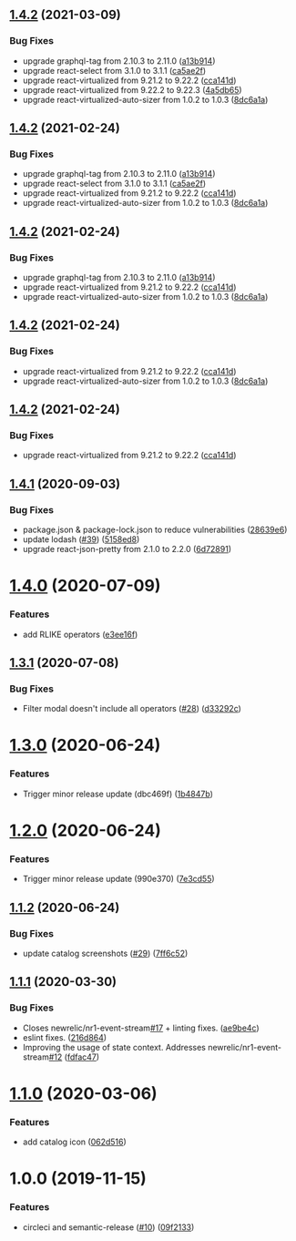 ## [1.4.2](https://github.com/newrelic/nr1-event-stream/compare/v1.4.1...v1.4.2) (2021-03-09)


### Bug Fixes

* upgrade graphql-tag from 2.10.3 to 2.11.0 ([a13b914](https://github.com/newrelic/nr1-event-stream/commit/a13b914ebab0afbc156d0593f46913ad3da1e486))
* upgrade react-select from 3.1.0 to 3.1.1 ([ca5ae2f](https://github.com/newrelic/nr1-event-stream/commit/ca5ae2fc55d5839dad666764ac8cafcbcec8b593))
* upgrade react-virtualized from 9.21.2 to 9.22.2 ([cca141d](https://github.com/newrelic/nr1-event-stream/commit/cca141d5fe029a20c39e6d838c08eea69edb533c))
* upgrade react-virtualized from 9.22.2 to 9.22.3 ([4a5db65](https://github.com/newrelic/nr1-event-stream/commit/4a5db65b4cf5ee0edc318bbad1522d5886224706))
* upgrade react-virtualized-auto-sizer from 1.0.2 to 1.0.3 ([8dc6a1a](https://github.com/newrelic/nr1-event-stream/commit/8dc6a1a26890a977c045071b8352611ffceb9f40))

## [1.4.2](https://github.com/newrelic/nr1-event-stream/compare/v1.4.1...v1.4.2) (2021-02-24)


### Bug Fixes

* upgrade graphql-tag from 2.10.3 to 2.11.0 ([a13b914](https://github.com/newrelic/nr1-event-stream/commit/a13b914ebab0afbc156d0593f46913ad3da1e486))
* upgrade react-select from 3.1.0 to 3.1.1 ([ca5ae2f](https://github.com/newrelic/nr1-event-stream/commit/ca5ae2fc55d5839dad666764ac8cafcbcec8b593))
* upgrade react-virtualized from 9.21.2 to 9.22.2 ([cca141d](https://github.com/newrelic/nr1-event-stream/commit/cca141d5fe029a20c39e6d838c08eea69edb533c))
* upgrade react-virtualized-auto-sizer from 1.0.2 to 1.0.3 ([8dc6a1a](https://github.com/newrelic/nr1-event-stream/commit/8dc6a1a26890a977c045071b8352611ffceb9f40))

## [1.4.2](https://github.com/newrelic/nr1-event-stream/compare/v1.4.1...v1.4.2) (2021-02-24)


### Bug Fixes

* upgrade graphql-tag from 2.10.3 to 2.11.0 ([a13b914](https://github.com/newrelic/nr1-event-stream/commit/a13b914ebab0afbc156d0593f46913ad3da1e486))
* upgrade react-virtualized from 9.21.2 to 9.22.2 ([cca141d](https://github.com/newrelic/nr1-event-stream/commit/cca141d5fe029a20c39e6d838c08eea69edb533c))
* upgrade react-virtualized-auto-sizer from 1.0.2 to 1.0.3 ([8dc6a1a](https://github.com/newrelic/nr1-event-stream/commit/8dc6a1a26890a977c045071b8352611ffceb9f40))

## [1.4.2](https://github.com/newrelic/nr1-event-stream/compare/v1.4.1...v1.4.2) (2021-02-24)


### Bug Fixes

* upgrade react-virtualized from 9.21.2 to 9.22.2 ([cca141d](https://github.com/newrelic/nr1-event-stream/commit/cca141d5fe029a20c39e6d838c08eea69edb533c))
* upgrade react-virtualized-auto-sizer from 1.0.2 to 1.0.3 ([8dc6a1a](https://github.com/newrelic/nr1-event-stream/commit/8dc6a1a26890a977c045071b8352611ffceb9f40))

## [1.4.2](https://github.com/newrelic/nr1-event-stream/compare/v1.4.1...v1.4.2) (2021-02-24)


### Bug Fixes

* upgrade react-virtualized from 9.21.2 to 9.22.2 ([cca141d](https://github.com/newrelic/nr1-event-stream/commit/cca141d5fe029a20c39e6d838c08eea69edb533c))

## [1.4.1](https://github.com/newrelic/nr1-event-stream/compare/v1.4.0...v1.4.1) (2020-09-03)


### Bug Fixes

* package.json & package-lock.json to reduce vulnerabilities ([28639e6](https://github.com/newrelic/nr1-event-stream/commit/28639e6c3a6decc1cb542e95361d241f2f70a0c5))
* update lodash ([#39](https://github.com/newrelic/nr1-event-stream/issues/39)) ([5158ed8](https://github.com/newrelic/nr1-event-stream/commit/5158ed8b0b082b9a05f2e7a0057de0b6af487e2f))
* upgrade react-json-pretty from 2.1.0 to 2.2.0 ([6d72891](https://github.com/newrelic/nr1-event-stream/commit/6d7289118bd21f579dde4b99d9d2b8e2e5194110))

# [1.4.0](https://github.com/newrelic/nr1-event-stream/compare/v1.3.1...v1.4.0) (2020-07-09)


### Features

* add RLIKE operators ([e3ee16f](https://github.com/newrelic/nr1-event-stream/commit/e3ee16f2c73e80bb5f9f4605f86d0582c42ac137))

## [1.3.1](https://github.com/newrelic/nr1-event-stream/compare/v1.3.0...v1.3.1) (2020-07-08)


### Bug Fixes

* Filter modal doesn't include all operators ([#28](https://github.com/newrelic/nr1-event-stream/issues/28)) ([d33292c](https://github.com/newrelic/nr1-event-stream/commit/d33292c72c62017369b341593ef0c003c2b6cff3))

# [1.3.0](https://github.com/newrelic/nr1-event-stream/compare/v1.2.0...v1.3.0) (2020-06-24)


### Features

* Trigger minor release update (dbc469f) ([1b4847b](https://github.com/newrelic/nr1-event-stream/commit/1b4847ba80b594282c451e2160f1704f1ed7c1c0))

# [1.2.0](https://github.com/newrelic/nr1-event-stream/compare/v1.1.2...v1.2.0) (2020-06-24)


### Features

* Trigger minor release update (990e370) ([7e3cd55](https://github.com/newrelic/nr1-event-stream/commit/7e3cd55e7fccb5a87ae80db7de41537c9fbc4faf))

## [1.1.2](https://github.com/newrelic/nr1-event-stream/compare/v1.1.1...v1.1.2) (2020-06-24)


### Bug Fixes

* update catalog screenshots ([#29](https://github.com/newrelic/nr1-event-stream/issues/29)) ([7ff6c52](https://github.com/newrelic/nr1-event-stream/commit/7ff6c52a3ae3a7e567396359e9570ecc2e18a750))

## [1.1.1](https://github.com/newrelic/nr1-event-stream/compare/v1.1.0...v1.1.1) (2020-03-30)


### Bug Fixes

* Closes newrelic/nr1-event-stream[#17](https://github.com/newrelic/nr1-event-stream/issues/17) + linting fixes. ([ae9be4c](https://github.com/newrelic/nr1-event-stream/commit/ae9be4c5809d1807975c6e77b1ad5fabb548a2cd))
* eslint fixes. ([216d864](https://github.com/newrelic/nr1-event-stream/commit/216d8647fc189bd6c54c5a2bde4e1487ea6d6c43))
* Improving the usage of state context. Addresses newrelic/nr1-event-stream[#12](https://github.com/newrelic/nr1-event-stream/issues/12) ([fdfac47](https://github.com/newrelic/nr1-event-stream/commit/fdfac47a335d1c6387a81659589f0c49001d2f0b))

# [1.1.0](https://github.com/newrelic/nr1-event-stream/compare/v1.0.0...v1.1.0) (2020-03-06)


### Features

* add catalog icon ([062d516](https://github.com/newrelic/nr1-event-stream/commit/062d516e8ba85b5af29823505a9879c19651662b))

# 1.0.0 (2019-11-15)


### Features

* circleci and semantic-release ([#10](https://github.com/newrelic/nr1-event-stream/issues/10)) ([09f2133](https://github.com/newrelic/nr1-event-stream/commit/09f2133627756c11da29c90db9233922e3037099))
